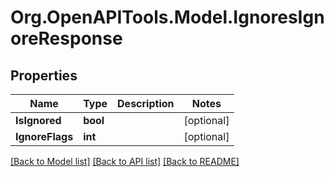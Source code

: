 # Org.OpenAPITools.Model.IgnoresIgnoreResponse

## Properties

Name | Type | Description | Notes
------------ | ------------- | ------------- | -------------
**IsIgnored** | **bool** |  | [optional] 
**IgnoreFlags** | **int** |  | [optional] 

[[Back to Model list]](../README.md#documentation-for-models) [[Back to API list]](../README.md#documentation-for-api-endpoints) [[Back to README]](../README.md)

